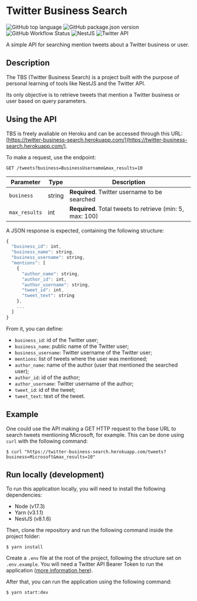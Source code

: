 # Twitter Business Search

![GitHub top language](https://img.shields.io/github/languages/top/evaristocosta/twitter-business-search)
![GitHub package.json version](https://img.shields.io/github/package-json/v/evaristocosta/twitter-business-search)
![GitHub Workflow Status](https://img.shields.io/github/workflow/status/evaristocosta/twitter-business-search/CI)
![NestJS](https://img.shields.io/badge/-NestJS-red)
![Twitter API](https://img.shields.io/badge/API-Twitter-9cf)

A simple API for searching mention tweets about a Twitter business or user.

## Description

The TBS (Twitter Business Search) is a project built with the purpose of personal learning of tools like NestJS and the Twitter API.

Its only objective is to retrieve tweets that mention a Twitter business or user based on query parameters.

## Using the API

TBS is freely avaliable on Heroku and can be accessed through this URL: [https://twitter-business-search.herokuapp.com/](https://twitter-business-search.herokuapp.com/).

To make a request, use the endpoint:
```http
GET /tweets?business=BusinessUsername&max_results=10
```

| Parameter | Type | Description |
| ---------- | ---- | ---------- |
| `business` | string | **Required**. Twitter username to be searched |
| `max_results` | int | **Required**. Total tweets to retrieve (min: 5, max: 100) |

A JSON response is expected, containing the following structure:

```javascript
{
  "business_id": int,
  "business_name": string,
  "business_username": string,
  "mentions": [
    {
      "author_name": string,
      "author_id": int,
      "author_username": string,
      "tweet_id": int,
      "tweet_text": string
    },
    ...
  ]
}
```

From it, you can define:

- `business_id`: id of the Twitter user;
- `business_name`: public name of the Twitter user;
- `business_username`: Twitter username of the Twitter user;
- `mentions`: list of tweets where the user was mentioned;
- `author_name`: name of the author (user that mentioned the searched user);
- `author_id`: id of the author;
- `author_username`: Twitter username of the author;
- `tweet_id`: id of the tweet;
- `tweet_text`: text of the tweet.

## Example

One could use the API making a GET HTTP request to the base URL to search tweets mentioning Microsoft, for example. This can be done using `curl` with the following command:

```shell
$ curl "https://twitter-business-search.herokuapp.com/tweets?business=Microsoft&max_results=10"
```

## Run locally (development)

To run this application locally, you will need to install the following dependencies:

- Node (v17.3)
- Yarn (v3.1.1)
- NestJS (v8.1.6)

Then, clone the repository and run the following command inside the project folder:
```shell
$ yarn install
```

Create a `.env` file at the root of the project, following the structure set on `.env.example`. You will need a Twitter API Bearer Token to run the application ([more information here](https://developer.twitter.com/en)).

After that, you can run the application using the following command:
```shell
$ yarn start:dev
```
